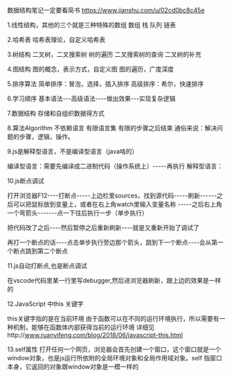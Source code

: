 数据结构笔记一定要看简书
https://www.jianshu.com/u/02cd0bc8c45e



1.线性结构，其他的三个就是三种特殊的数组 
 数组
 栈
 队列
  链表


2.哈希表
 哈希表理论，自定义哈希表

3.树结构
  二叉树，二叉搜索树
  树的遍历
  二叉搜索树的查询
  二叉树的补充

4.图结构
 图的概念，表示方式，自定义图
 图的遍历，广度深度

5.排序算法
  简单排序：冒泡，选择，插入排序
  高级排序：希尔，快速排序


6.学习顺序
基本语法---高级语法----做出效果---实现复杂逻辑

7.数据结构
  存储和自组织数据得方式

8.算法Algorithm
  不依赖语言
  有限语言集
  有限的步骤之后结束
通俗来说：解决问题的步骤，逻辑，操作。


9.js是解释型语言，不是编译型语言（java啥的）

编译型语言：需要先编译成二进制代码（操作系统上）-----再执行
解释型语言：   


10.js断点调试

打开浏览器F12----打断点-----上边栏里sources，找到源代码-----刷新------之后可以把鼠标放到变量上，或者在右上角watch里输入变量名称
-----之后右上角一个弯箭头-------点一下往后执行一步（单步执行）

把代码改了之后----然后暂停之后重新刷新----就是又重新开始了调试了

再打一个断点的话----点击单步执行旁边那个箭头，跳到下一个断点----会从第一个断点跳到第二个断点

11.js自动打断点,也是断点调试

在vscode代码里某一行里写debugger,然后进浏览器刷新，跟上边的效果是一样的


12.JavaScript
中this 关键字

this关键字指的是在当前环境
由于函数可以在不同的运行环境执行，所以需要有一种机制，能够在函数体内部获得当前的运行环境
详细见http://www.ruanyifeng.com/blog/2018/06/javascript-this.html

13.self属性
打开任何一个网页，浏览器会首先创建一个窗口，这个窗口就是一个window对象，也是js运行所依附的全局环境对象和全局作用域对象。self 指窗口本身，它返回的对象跟window对象是一模一样的











